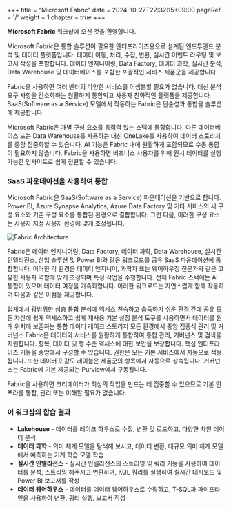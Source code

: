 +++
title = "Microsoft Fabric"
date = 2024-10-27T22:32:15+09:00
pageRef = '/'
weight = 1
chapter = true
+++

**Microsoft Fabric** 워크샵에 오신 것을 환영합니다.

Microsoft Fabric은 통합 솔루션이 필요한 엔터프라이즈용으로 설계된 엔드투엔드 분석 및 데이터 플랫폼입니다. 데이터 이동, 처리, 수집, 변환, 실시간 이벤트 라우팅 및 보고서 작성을 포함합니다. 데이터 엔지니어링, Data Factory, 데이터 과학, 실시간 분석, Data Warehouse 및 데이터베이스를 포함한 포괄적인 서비스 제품군을 제공합니다.

Fabric을 사용하면 여러 벤더의 다양한 서비스를 어셈블할 필요가 없습니다. 대신 분석 요구 사항을 간소화하는 원활하게 통합되고 사용자 친화적인 플랫폼을 제공합니다. SaaS(Software as a Service) 모델에서 작동하는 Fabric은 단순성과 통합을 솔루션에 제공합니다.

Microsoft Fabric은 개별 구성 요소를 응집력 있는 스택에 통합합니다. 다른 데이터베이스 또는 Data Warehouse를 사용하는 대신 OneLake를 사용하여 데이터 스토리지를 중앙 집중화할 수 있습니다. AI 기능은 Fabric 내에 원활하게 포함되므로 수동 통합이 필요하지 않습니다. Fabric을 사용하면 비즈니스 사용자를 위해 원시 데이터를 실행 가능한 인사이트로 쉽게 전환할 수 있습니다.

### SaaS 파운데이션을 사용하여 통합
Microsoft Fabric은 SaaS(Software as a Service) 파운데이션을 기반으로 합니다. Power BI, Azure Synapse Analytics, Azure Data Factory 및 기타 서비스의 새 구성 요소와 기존 구성 요소를 통합된 환경으로 결합합니다. 그런 다음, 이러한 구성 요소는 사용자 지정 사용자 환경에 맞게 조정됩니다.

![Fabric Architecture](/images/fabric-architecture.png)

Fabric은 데이터 엔지니어링, Data Factory, 데이터 과학, Data Warehouse, 실시간 인텔리전스, 산업 솔루션 및 Power BI와 같은 워크로드를 공유 SaaS 파운데이션에 통합합니다. 이러한 각 환경은 데이터 엔지니어, 과학자 또는 웨어하우징 전문가와 같은 고유한 사용자 역할에 맞게 조정되며 특정 작업을 수행합니다. 전체 Fabric 스택에는 AI 통합이 있으며 데이터 여정을 가속화합니다. 이러한 워크로드는 자연스럽게 함께 작동하며 다음과 같은 이점을 제공합니다.

업계에서 광범위한 심층 통합 분석에 액세스
친숙하고 습득하기 쉬운 환경 간에 공유
모든 자산에 쉽게 액세스하고 쉽게 재사용
기본 설정 분석 도구를 사용하면서 데이터를 원래 위치에 보존하는 통합 데이터 레이크 스토리지
모든 환경에서 중앙 집중식 관리 및 거버넌스
Fabric은 데이터와 서비스를 원활하게 통합하여 통합 관리, 거버넌스 및 검색을 지원합니다. 항목, 데이터 및 행 수준 액세스에 대한 보안을 보장합니다. 핵심 엔터프라이즈 기능을 중앙에서 구성할 수 있습니다. 권한은 모든 기본 서비스에서 자동으로 적용됩니다. 또한 데이터 민감도 레이블은 제품군의 항목에서 자동으로 상속됩니다. 거버넌스는 Fabric에 기본 제공되는 Purview에서 구동됩니다.

Fabric을 사용하면 크리에이터가 최상의 작업을 만드는 데 집중할 수 있으므로 기본 인프라를 통합, 관리 또는 이해할 필요가 없습니다.

### 이 워크샵의 합습 결과
* **Lakehouse** - 데이터를 레이크 하우스로 수집, 변환 및 로드하고, 다양한 차원 데이터 분석
* **데이터 과학** - 의미 체계 모델을 탐색해 보시고, 데이터 변환, 대규모 의미 체계 모델에서 예측하는 기계 학습 모델 학습
* **실시간 인텔리전스** - 실시간 인텔리전스의 스트리밍 및 쿼리 기능을 사용하여 데이터를 분석, 스트리밍 해주시고 변환하며, KQL 쿼리를 실행하여 실시간 대시보드 및 Power BI 보고서를 작성
* **데이터 웨어하우스**	- 데이터를 데이터 웨어하우스로 수집하고, T-SQL과 파이프라인을 사용하여 변환, 쿼리 실행, 보고서 작성